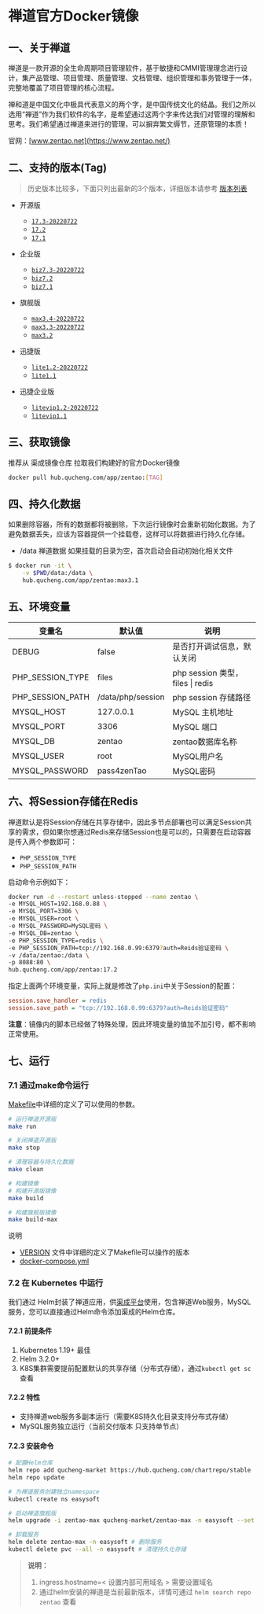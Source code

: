 # 禅道官方Docker镜像

## 一、关于禅道

禅道是一款开源的全生命周期项目管理软件，基于敏捷和CMMI管理理念进行设计，集产品管理、项目管理、质量管理、文档管理、组织管理和事务管理于一体，完整地覆盖了项目管理的核心流程。

禅和道是中国文化中极具代表意义的两个字，是中国传统文化的结晶。我们之所以选用“禅道”作为我们软件的名字，是希望通过这两个字来传达我们对管理的理解和思考。我们希望通过禅道来进行的管理，可以摒弃繁文缛节，还原管理的本质！

官网：[www.zentao.net](https://www.zentao.net/)

## 二、支持的版本(Tag)

> 历史版本比较多，下面只列出最新的3个版本，详细版本请参考 [版本列表](https://hub.docker.com/r/easysoft/zentao/tags)

- 开源版
  - [`17.3-20220722`](https://www.zentao.net/download/zentaopms17.3-81058.html)
  - [`17.2`](https://www.zentao.net/dynamic/zentaopms17.2-81021.html)
  - [`17.1`](https://www.zentao.net/download/zentaopms17.1-80973.html)

- 企业版
  - [`biz7.3-20220722`](https://www.zentao.net/download/zentaopms.biz7.3-81060.html)
  - [`biz7.2`](https://www.zentao.net/dynamic/zentaopms.biz7.2-81022.html)
  - [`biz7.1`](https://www.zentao.net/download/zentaopms.biz7.1-80974.html)

- 旗舰版
  - [`max3.4-20220722`](https://www.zentao.net/download/max3.4-81061.html)
  - [`max3.3-20220722`](https://www.zentao.net/dynamic/max3.3-81023.html)
  - [`max3.2`](https://www.zentao.net/download/max3.2-80975.html)

- 迅捷版
  - [`lite1.2-20220722`](https://www.zentao.net/download/zentaolitev1.2-80982.html)
  - [`lite1.1`](https://www.zentao.net/dynamic/zentaolitev1.1-80683.html)

- 迅捷企业版
  - [`litevip1.2-20220722`](https://www.zentao.net/download/zentaolitevipv1.2-80983.html)
  - [`litevip1.1`](https://www.zentao.net/dynamic/zentaolitevipv1.1-80684.html)

## 三、获取镜像

推荐从 渠成镜像仓库 拉取我们构建好的官方Docker镜像

```bash
docker pull hub.qucheng.com/app/zentao:[TAG]
```

## 四、持久化数据

如果删除容器，所有的数据都将被删除，下次运行镜像时会重新初始化数据。为了避免数据丢失，应该为容器提供一个挂载卷，这样可以将数据进行持久化存储。

- /data 禅道数据
如果挂载的目录为空，首次启动会自动初始化相关文件

```bash
$ docker run -it \
    -v $PWD/data:/data \
    hub.qucheng.com/app/zentao:max3.1
```

## 五、环境变量

| 变量名           | 默认值        | 说明                             |
| ---------------- | ------------- | -------------------------------- |
| DEBUG            | false         | 是否打开调试信息，默认关闭       |
| PHP_SESSION_TYPE | files         | php session 类型，files \| redis |
| PHP_SESSION_PATH | /data/php/session | php session 存储路径             |
| MYSQL_HOST       | 127.0.0.1     | MySQL 主机地址                   |
| MYSQL_PORT       | 3306          | MySQL 端口                       |
| MYSQL_DB         | zentao        | zentao数据库名称                 |
| MYSQL_USER       | root          | MySQL用户名                      |
| MYSQL_PASSWORD   | pass4zenTao   | MySQL密码                        |

## 六、将Session存储在Redis

禅道默认是将Session存储在共享存储中，因此多节点部署也可以满足Session共享的需求，但如果你想通过Redis来存储Session也是可以的，只需要在启动容器是传入两个参数即可：

- `PHP_SESSION_TYPE`
- `PHP_SESSION_PATH`

启动命令示例如下：

```bash
docker run -d --restart unless-stopped --name zentao \
-e MYSQL_HOST=192.168.0.88 \
-e MYSQL_PORT=3306 \
-e MYSQL_USER=root \
-e MYSQL_PASSWORD=MySQL密码 \
-e MYSQL_DB=zentao \
-e PHP_SESSION_TYPE=redis \
-e PHP_SESSION_PATH=tcp://192.168.0.99:6379?auth=Reids验证密码 \
-v /data/zentao:/data \
-p 8088:80 \
hub.qucheng.com/app/zentao:17.2
```

指定上面两个环境变量，实际上就是修改了`php.ini`中关于Session的配置：

```ini
session.save_handler = redis
session.save_path = "tcp://192.168.0.99:6379?auth=Reids验证密码"
```

**注意**：镜像内的脚本已经做了特殊处理，因此环境变量的值加不加引号，都不影响正常使用。

## 七、运行

### 7.1 通过make命令运行

[Makefile](./Makefile)中详细的定义了可以使用的参数。

```bash
# 运行禅道开源版
make run

# 关闭禅道开源版
make stop

# 清理容器与持久化数据
make clean

# 构建镜像
# 构建开源版镜像
make build

# 构建旗舰版镜像
make build-max

```

说明

- [VERSION](./VERSION) 文件中详细的定义了Makefile可以操作的版本
- [docker-compose.yml](./docker-compose.yml)

### 7.2 在 Kubernetes 中运行

我们通过 Helm封装了禅道应用，供[渠成平台](https://www.qucheng.com)使用，包含禅道Web服务，MySQL服务，您可以直接通过Helm命令添加渠成的Helm仓库。

#### 7.2.1 前提条件

1. Kubernetes 1.19+ 最佳
2. Helm 3.2.0+
3. K8S集群需要提前配置默认的共享存储（分布式存储），通过`kubectl get sc` 查看

#### 7.2.2 特性

- 支持禅道web服务多副本运行（需要K8S持久化目录支持分布式存储）
- MySQL服务独立运行（当前交付版本 只支持单节点）

#### 7.2.3 安装命令

```bash
# 配置Helm仓库
helm repo add qucheng-market https://hub.qucheng.com/chartrepo/stable
helm repo update

# 为禅道服务创建独立namespace
kubectl create ns easysoft

# 启动禅道旗舰版
helm upgrade -i zentao-max qucheng-market/zentao-max -n easysoft --set ingress.hostname=zentao.local --set replicaCount=2 --set image.pullPolicy=Always

# 卸载服务
helm delete zentao-max -n easysoft # 删除服务
kubectl delete pvc --all -n easysoft # 清理持久化存储
```

> **说明：**
>
> 1. ingress.hostname=< 设置内部可用域名 > 需要设置域名
> 2. 通过helm安装的禅道是当前最新版本，详情可通过 `helm search repo zentao` 查看
